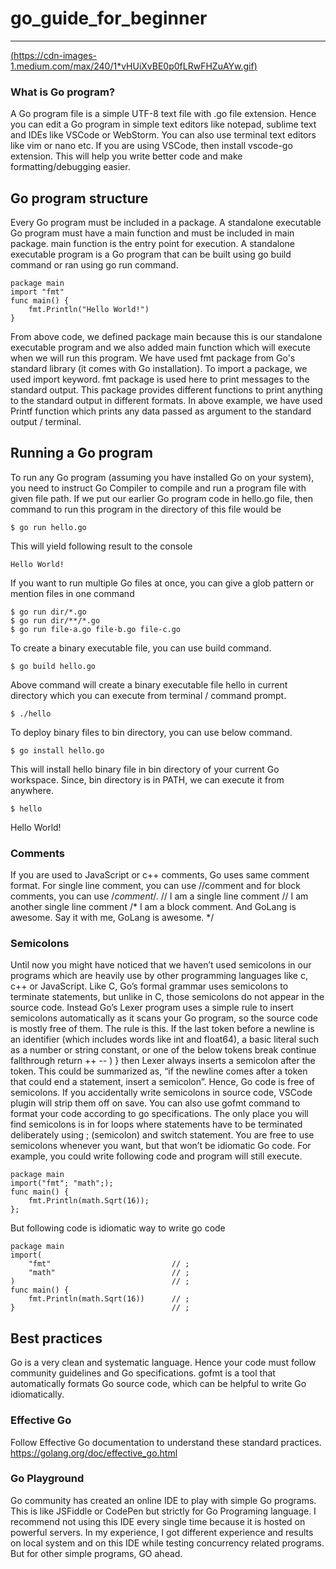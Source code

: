 # go_guide_for_beginner
---
[(https://cdn-images-1.medium.com/max/240/1*vHUiXvBE0p0fLRwFHZuAYw.gif)](https://medium.com/tag/golang)


### What is Go program?
A Go program file is a simple UTF-8 text file with .go file extension. Hence you can edit a Go program in simple text editors like notepad, sublime text and IDEs like VSCode or WebStorm. You can also use terminal text editors like vim or nano etc.
If you are using VSCode, then install vscode-go extension. This will help you write better code and make formatting/debugging easier.

## Go program structure
Every Go program must be included in a package. A standalone executable Go program must have a main function and must be included in main package. main function is the entry point for execution.
A standalone executable program is a Go program that can be built using go build command or ran using go run command.

```
package main
import "fmt"
func main() {
    fmt.Println("Hello World!")
}
```

From above code, we defined package main because this is our standalone executable program and we also added main function which will execute when we will run this program. We have used fmt package from Go's standard library (it comes with Go installation). To import a package, we used import keyword.
fmt package is used here to print messages to the standard output. This package provides different functions to print anything to the standard output in different formats. In above example, we have used Printf function which prints any data passed as argument to the standard output / terminal.

## Running a Go program
To run any Go program (assuming you have installed Go on your system), you need to instruct Go Compiler to compile and run a program file with given file path. If we put our earlier Go program code in hello.go file, then command to run this program in the directory of this file would be

```
$ go run hello.go
```

This will yield following result to the console

```
Hello World!
```

If you want to run multiple Go files at once, you can give a glob pattern or mention files in one command

```
$ go run dir/*.go
$ go run dir/**/*.go
$ go run file-a.go file-b.go file-c.go
```

To create a binary executable file, you can use build command.

```
$ go build hello.go
```

Above command will create a binary executable file hello in current directory which you can execute from terminal / command prompt.

```
$ ./hello
```

To deploy binary files to bin directory, you can use below command.

```
$ go install hello.go
```

This will install hello binary file in bin directory of your current Go workspace. Since, bin directory is in PATH, we can execute it from anywhere.
```
$ hello
```
Hello World!


### Comments
If you are used to JavaScript or c++ comments, Go uses same comment format. For single line comment, you can use //comment and for block comments, you can use /*comment*/.
// I am a single line comment
// I am another single line comment
/*
    I am a block comment.
    And GoLang is awesome.
    Say it with me, GoLang is awesome.
*/

### Semicolons
Until now you might have noticed that we haven’t used semicolons in our programs which are heavily use by other programming languages like c, c++ or JavaScript.
Like C, Go’s formal grammar uses semicolons to terminate statements, but unlike in C, those semicolons do not appear in the source code. Instead Go’s Lexer program uses a simple rule to insert semicolons automatically as it scans your Go program, so the source code is mostly free of them.
The rule is this. If the last token before a newline is an identifier (which includes words like int and float64), a basic literal such as a number or string constant, or one of the below tokens
break continue fallthrough return ++ -- ) }
then Lexer always inserts a semicolon after the token. This could be summarized as, “if the newline comes after a token that could end a statement, insert a semicolon”.
Hence, Go code is free of semicolons. If you accidentally write semicolons in source code, VSCode plugin will strip them off on save. You can also use gofmt command to format your code according to go specifications. The only place you will find semicolons is in for loops where statements have to be terminated deliberately using ; (semicolon) and switch statement.
You are free to use semicolons whenever you want, but that won’t be idiomatic Go code. For example, you could write following code and program will still execute.

```
package main
import("fmt"; "math";);
func main() {
    fmt.Println(math.Sqrt(16));
};
```

But following code is idiomatic way to write go code

```
package main
import(
    "fmt"                           // ;
    "math"                          // ;
)                                   // ;
func main() {
    fmt.Println(math.Sqrt(16))      // ;
}                                   // ;
```

## Best practices
Go is a very clean and systematic language. Hence your code must follow community guidelines and Go specifications. gofmt is a tool that automatically formats Go source code, which can be helpful to write Go idiomatically.

### Effective Go
Follow Effective Go documentation to understand these standard practices. https://golang.org/doc/effective_go.html

### Go Playground
Go community has created an online IDE to play with simple Go programs. This is like JSFiddle or CodePen but strictly for Go Programing language. I recommend not using this IDE every single time because it is hosted on powerful servers. In my experience, I got different experience and results on local system and on this IDE while testing concurrency related programs. But for other simple programs, GO ahead.

